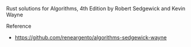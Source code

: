 Rust solutions for Algorithms, 4th Edition by Robert Sedgewick and Kevin Wayne

Reference
- https://github.com/reneargento/algorithms-sedgewick-wayne